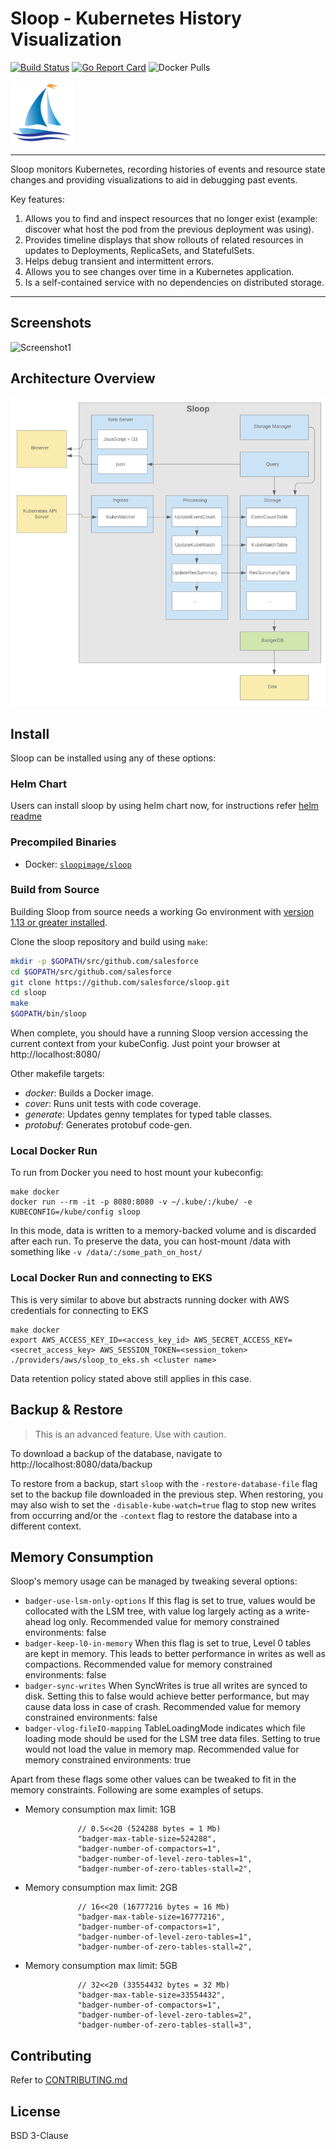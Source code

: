 # Sloop - Kubernetes History Visualization

[![Build Status](https://travis-ci.org/salesforce/sloop.svg?branch=master)](https://travis-ci.org/salesforce/sloop)
[![Go Report Card](https://goreportcard.com/badge/github.com/salesforce/sloop)](https://goreportcard.com/report/github.com/salesforce/sloop)
![Docker Pulls](https://img.shields.io/docker/pulls/sloopimage/sloop)

<img src="https://github.com/salesforce/sloop/raw/master/other/sloop_logo_color_small_notext.png">

----

Sloop monitors Kubernetes, recording histories of events and resource state changes 
and providing visualizations to aid in debugging past events.  

Key features:

1. Allows you to find and inspect resources that no longer exist (example: discover what host the pod from the previous deployment was using).
1. Provides timeline displays that show rollouts of related resources in updates to Deployments, ReplicaSets, and StatefulSets.
1. Helps debug transient and intermittent errors.
1. Allows you to see changes over time in a Kubernetes application.
1. Is a self-contained service with no dependencies on distributed storage.

----

## Screenshots

![Screenshot1](other/screenshot1.png?raw=true "Screenshot 1")

## Architecture Overview

![Architecture](other/architecture.png?raw=true "Architecture")

## Install

Sloop can be installed using any of these options:

### Helm Chart

Users can install sloop by using helm chart now, for instructions refer [helm readme](helm/sloop/README.md)

### Precompiled Binaries

- Docker: [`sloopimage/sloop`](https://hub.docker.com/r/sloopimage/sloop)

### Build from Source

Building Sloop from source needs a working Go environment
with [version 1.13 or greater installed](https://golang.org/doc/install).

Clone the sloop repository and build using `make`:

```sh
mkdir -p $GOPATH/src/github.com/salesforce
cd $GOPATH/src/github.com/salesforce
git clone https://github.com/salesforce/sloop.git
cd sloop
make
$GOPATH/bin/sloop
```

When complete, you should have a running Sloop version accessing the current context from your kubeConfig. Just point your browser at http://localhost:8080/

Other makefile targets:

* *docker*: Builds a Docker image.
* *cover*: Runs unit tests with code coverage.
* *generate*: Updates genny templates for typed table classes.
* *protobuf*: Generates protobuf code-gen.

### Local Docker Run

To run from Docker you need to host mount your kubeconfig:

```shell script
make docker
docker run --rm -it -p 8080:8080 -v ~/.kube/:/kube/ -e KUBECONFIG=/kube/config sloop
```

In this mode, data is written to a memory-backed volume and is discarded after each run. To preserve the data, you can host-mount /data with something like `-v /data/:/some_path_on_host/`

### Local Docker Run and connecting to EKS

This is very similar to above but abstracts running docker with AWS credentials for connecting to EKS

```shell script
make docker
export AWS_ACCESS_KEY_ID=<access_key_id> AWS_SECRET_ACCESS_KEY=<secret_access_key> AWS_SESSION_TOKEN=<session_token>
./providers/aws/sloop_to_eks.sh <cluster name>
```

Data retention policy stated above still applies in this case.

## Backup & Restore

> This is an advanced feature. Use with caution.

To download a backup of the database, navigate to http://localhost:8080/data/backup

To restore from a backup, start `sloop` with the `-restore-database-file` flag set to the backup file downloaded in the previous step. When restoring, you may also wish to set the `-disable-kube-watch=true` flag to stop new writes from occurring and/or the `-context` flag to restore the database into a different context.

## Memory Consumption

Sloop's memory usage can be managed by tweaking several options:
- `badger-use-lsm-only-options` If this flag is set to true, values would be collocated with the LSM tree, with value log largely acting as a write-ahead log only. Recommended value for memory constrained environments: false
- `badger-keep-l0-in-memory` When this flag is set to true, Level 0 tables are kept in memory. This leads to better performance in writes as well as compactions. Recommended value for memory constrained environments: false
- `badger-sync-writes` When SyncWrites is true all writes are synced to disk. Setting this to false would achieve better performance, but may cause data loss in case of crash. Recommended value for memory constrained environments: false
- `badger-vlog-fileIO-mapping` TableLoadingMode indicates which file loading mode should be used for the LSM tree data files. Setting to true would not load the value in memory map. Recommended value for memory constrained environments: true

Apart from these flags some other values can be tweaked to fit in the memory constraints. Following are some examples of setups.

- Memory consumption max limit: 1GB
``` 
               // 0.5<<20 (524288 bytes = 1 Mb)               
               "badger-max-table-size=524288",
               "badger-number-of-compactors=1",
               "badger-number-of-level-zero-tables=1",
               "badger-number-of-zero-tables-stall=2",
```
- Memory consumption max limit: 2GB
``` 
               // 16<<20 (16777216 bytes = 16 Mb)              
               "badger-max-table-size=16777216",
               "badger-number-of-compactors=1",
               "badger-number-of-level-zero-tables=1",
               "badger-number-of-zero-tables-stall=2",
```
- Memory consumption max limit: 5GB
``` 
               // 32<<20 (33554432 bytes = 32 Mb)             
               "badger-max-table-size=33554432",
               "badger-number-of-compactors=1",
               "badger-number-of-level-zero-tables=2",
               "badger-number-of-zero-tables-stall=3",
```

## Contributing

Refer to [CONTRIBUTING.md](CONTRIBUTING.md)<br>

## License

BSD 3-Clause
